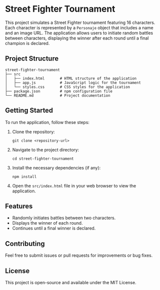# Street Fighter Tournament

This project simulates a Street Fighter tournament featuring 16 characters. Each character is represented by a `Personaje` object that includes a name and an image URL. The application allows users to initiate random battles between characters, displaying the winner after each round until a final champion is declared.

## Project Structure

```
street-fighter-tournament
├── src
│   ├── index.html       # HTML structure of the application
│   ├── app.js           # JavaScript logic for the tournament
│   └── styles.css       # CSS styles for the application
├── package.json         # npm configuration file
└── README.md            # Project documentation
```

## Getting Started

To run the application, follow these steps:

1. Clone the repository:
   ```
   git clone <repository-url>
   ```

2. Navigate to the project directory:
   ```
   cd street-fighter-tournament
   ```

3. Install the necessary dependencies (if any):
   ```
   npm install
   ```

4. Open the `src/index.html` file in your web browser to view the application.

## Features

- Randomly initiates battles between two characters.
- Displays the winner of each round.
- Continues until a final winner is declared.

## Contributing

Feel free to submit issues or pull requests for improvements or bug fixes. 

## License

This project is open-source and available under the MIT License.